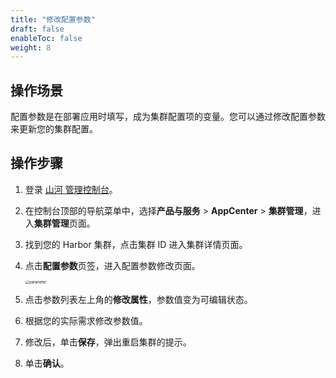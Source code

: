 ```yaml
---
title: "修改配置参数"
draft: false
enableToc: false
weight: 8
---
```


## 操作场景

配置参数是在部署应用时填写，成为集群配置项的变量。您可以通过修改配置参数来更新您的集群配置。

## 操作步骤

1. 登录 [山河 管理控制台](https://console.shanhe.com/login)。

2. 在控制台顶部的导航菜单中，选择**产品与服务** > **AppCenter** > **集群管理**，进入**集群管理**页面。

3. 找到您的 Harbor 集群，点击集群 ID 进入集群详情页面。

4. 点击**配置参数**页签，进入配置参数修改页面。

   <img src="/container/harbor/_images/man05_custom-parameter.png" alt="parameter" style="zoom:40%;" />

5. 点击参数列表左上角的**修改属性**，参数值变为可编辑状态。

6. 根据您的实际需求修改参数值。

7. 修改后，单击**保存**，弹出重启集群的提示。

8. 单击**确认**。

